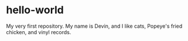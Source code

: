 # hello-world
My very first repository.
My name is Devin, and I like cats, Popeye's fried chicken, and vinyl records.
